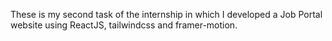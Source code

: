 These is my second task of the internship in which I developed a Job Portal website using ReactJS, tailwindcss and framer-motion.